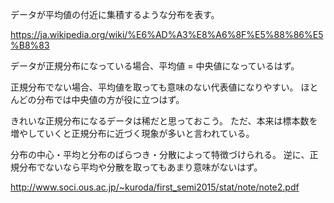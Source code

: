 データが平均値の付近に集積するような分布を表す。

https://ja.wikipedia.org/wiki/%E6%AD%A3%E8%A6%8F%E5%88%86%E5%B8%83

データが正規分布になっている場合、平均値 = 中央値になっているはず。

正規分布でない場合、平均値を取っても意味のない代表値になりやすい。
ほとんどの分布では中央値の方が役に立つはず。

きれいな正規分布になるデータは稀だと思っておこう。
ただ、本来は標本数を増やしていくと正規分布に近づく現象が多いと言われている。

分布の中心・平均と分布のばらつき・分散によって特徴づけられる。
逆に、正規分布でないなら平均や分散を取ってもあまり意味がないはず。

http://www.soci.ous.ac.jp/~kuroda/first_semi2015/stat/note/note2.pdf

